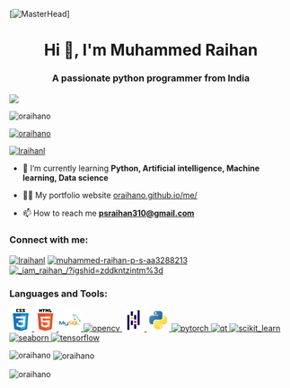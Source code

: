 [![MasterHead](https://user-images.githubusercontent.com/10498744/210012254-234538ff-d198-48aa-8964-37e6fd45d227.gif)]
<h1 align="center">Hi 👋, I'm Muhammed Raihan</h1>
<h3 align="center">A passionate python programmer from India</h3>
<img align="center" width="400" src="https://cdn.dribbble.com/users/2459439/screenshots/5314041/gamerpeople1_3.gif">

<p align="left"> <img src="https://komarev.com/ghpvc/?username=oraihano&label=Profile%20views&color=0e75b6&style=flat" alt="oraihano" /> </p>

<p align="left"> <a href="https://github.com/ryo-ma/github-profile-trophy"><img src="https://github-profile-trophy.vercel.app/?username=oraihano" alt="oraihano" /></a> </p>

<p align="left"> <a href="https://twitter.com/lraihanl" target="blank"><img src="https://img.shields.io/twitter/follow/lraihanl?logo=twitter&style=for-the-badge" alt="lraihanl" /></a> </p>

- 🌱 I’m currently learning **Python, Artificial intelligence, Machine learning, Data science**

- 👨‍💻 My portfolio website [oraihano.github.io/me/](oraihano.github.io/me/)

- 📫 How to reach me **psraihan310@gmail.com**

<h3 align="left">Connect with me:</h3>
<p align="left">
<a href="https://twitter.com/lraihanl" target="blank"><img align="center" src="https://raw.githubusercontent.com/rahuldkjain/github-profile-readme-generator/master/src/images/icons/Social/twitter.svg" alt="lraihanl" height="30" width="40" /></a>
<a href="https://linkedin.com/in/muhammed-raihan-p-s-aa3288213" target="blank"><img align="center" src="https://raw.githubusercontent.com/rahuldkjain/github-profile-readme-generator/master/src/images/icons/Social/linked-in-alt.svg" alt="muhammed-raihan-p-s-aa3288213" height="30" width="40" /></a>
<a href="https://instagram.com/_iam_raihan_/?igshid=zddkntzintm%3d" target="blank"><img align="center" src="https://raw.githubusercontent.com/rahuldkjain/github-profile-readme-generator/master/src/images/icons/Social/instagram.svg" alt="_iam_raihan_/?igshid=zddkntzintm%3d" height="30" width="40" /></a>
</p>

<h3 align="left">Languages and Tools:</h3>
<p align="left"> <a href="https://www.w3schools.com/css/" target="_blank" rel="noreferrer"> <img src="https://raw.githubusercontent.com/devicons/devicon/master/icons/css3/css3-original-wordmark.svg" alt="css3" width="40" height="40"/> </a> <a href="https://www.w3.org/html/" target="_blank" rel="noreferrer"> <img src="https://raw.githubusercontent.com/devicons/devicon/master/icons/html5/html5-original-wordmark.svg" alt="html5" width="40" height="40"/> </a> <a href="https://www.mysql.com/" target="_blank" rel="noreferrer"> <img src="https://raw.githubusercontent.com/devicons/devicon/master/icons/mysql/mysql-original-wordmark.svg" alt="mysql" width="40" height="40"/> </a> <a href="https://opencv.org/" target="_blank" rel="noreferrer"> <img src="https://www.vectorlogo.zone/logos/opencv/opencv-icon.svg" alt="opencv" width="40" height="40"/> </a> <a href="https://pandas.pydata.org/" target="_blank" rel="noreferrer"> <img src="https://raw.githubusercontent.com/devicons/devicon/2ae2a900d2f041da66e950e4d48052658d850630/icons/pandas/pandas-original.svg" alt="pandas" width="40" height="40"/> </a> <a href="https://www.python.org" target="_blank" rel="noreferrer"> <img src="https://raw.githubusercontent.com/devicons/devicon/master/icons/python/python-original.svg" alt="python" width="40" height="40"/> </a> <a href="https://pytorch.org/" target="_blank" rel="noreferrer"> <img src="https://www.vectorlogo.zone/logos/pytorch/pytorch-icon.svg" alt="pytorch" width="40" height="40"/> </a> <a href="https://www.qt.io/" target="_blank" rel="noreferrer"> <img src="https://upload.wikimedia.org/wikipedia/commons/0/0b/Qt_logo_2016.svg" alt="qt" width="40" height="40"/> </a> <a href="https://scikit-learn.org/" target="_blank" rel="noreferrer"> <img src="https://upload.wikimedia.org/wikipedia/commons/0/05/Scikit_learn_logo_small.svg" alt="scikit_learn" width="40" height="40"/> </a> <a href="https://seaborn.pydata.org/" target="_blank" rel="noreferrer"> <img src="https://seaborn.pydata.org/_images/logo-mark-lightbg.svg" alt="seaborn" width="40" height="40"/> </a> <a href="https://www.tensorflow.org" target="_blank" rel="noreferrer"> <img src="https://www.vectorlogo.zone/logos/tensorflow/tensorflow-icon.svg" alt="tensorflow" width="40" height="40"/> </a> </p>

<p><img align="left" src="https://github-readme-stats.vercel.app/api/top-langs?username=oraihano&show_icons=true&locale=en&layout=compact" alt="oraihano" /></p>

<p>&nbsp;<img align="center" src="https://github-readme-stats.vercel.app/api?username=oraihano&show_icons=true&locale=en" alt="oraihano" /></p>

<p><img align="center" src="https://github-readme-streak-stats.herokuapp.com/?user=oraihano&" alt="oraihano" /></p>
